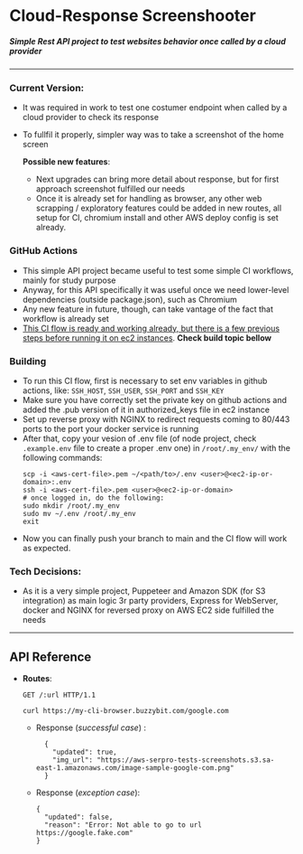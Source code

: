 # Cloud-Response Screenshooter

##### _Simple Rest API project to test websites behavior once called by a cloud provider_ 
---
### Current Version:
* It was required in work to test one costumer endpoint when called by a cloud provider to check its response
* To fullfil it properly, simpler way was to take a screenshot of the home screen

  **Possible new features**:

  * Next upgrades can bring more detail about response, but for first approach screenshot fulfilled our needs
  * Once it is already set for handling as browser, any other web scrapping / exploratory features could be added in new routes, all setup for CI, chromium install and other AWS deploy config is set already.

### GitHub Actions
* This simple API project became useful to test some simple CI workflows, mainly for study purpose
* Anyway, for this API specifically it was useful once we need lower-level dependencies (outside package.json), such as Chromium
* Any new feature in future, though, can take vantage of the fact that workflow is already set
* <u>This CI flow is ready and working already, but there is a few previous steps before running it on ec2 instances</u>. <strong>Check build topic bellow</strong>

### Building
* To run this CI flow, first is necessary to set env variables in github actions, like: `SSH_HOST`, `SSH_USER`, `SSH_PORT` and `SSH_KEY`
* Make sure you have correctly set the private key on github actions and added the .pub version of it in authorized_keys file in ec2 instance
* Set up reverse proxy with NGINX to redirect requests coming to 80/443 ports to the port your docker service is running
* After that, copy your vesion of .env file (of node project, check `.example.env` file to create a proper .env one) in `/root/.my_env/` with the following commands:
  ```(bash)
  scp -i <aws-cert-file>.pem ~/<path/to>/.env <user>@<ec2-ip-or-domain>:.env
  ssh -i <aws-cert-file>.pem <user>@<ec2-ip-or-domain>
  # once logged in, do the following:
  sudo mkdir /root/.my_env
  sudo mv ~/.env /root/.my_env
  exit
  ```
* Now you can finally push your branch to main and the CI flow will work as expected.

### Tech Decisions:
* As it is a very simple project, Puppeteer and Amazon SDK (for S3 integration) as main logic 3r party providers, Express for WebServer, docker and NGINX for reversed proxy on AWS EC2 side fulfilled the needs
--- 
## API Reference
  * **Routes**:

    ```
    GET /:url HTTP/1.1

    curl https://my-cli-browser.buzzybit.com/google.com
    ```
    * Response (*successful case*) :
      ```(json)
        {
          "updated": true,
          "img_url": "https://aws-serpro-tests-screenshots.s3.sa-east-1.amazonaws.com/image-sample-google-com.png"
        }
      ```
    * Response (*exception case*):
      ```
      {
        "updated": false,
        "reason": "Error: Not able to go to url https://google.fake.com"
      }
      ```  
